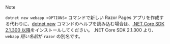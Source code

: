 > [!NOTE]
> `dotnet new webapp <OPTIONS>` コマンドで新しい Razor Pages アプリを作成する代わりに、[dotnet new](/dotnet/core/tools/dotnet-new) コマンドのヘルプを読み込む場合は、[.NET Core SDK 2.1.300 以降](https://www.microsoft.com/net/download/archives)をインストールしてください。 .NET Core SDK 2.1.300 より、`webapp` *短い名前*が `razor` の別名です。
